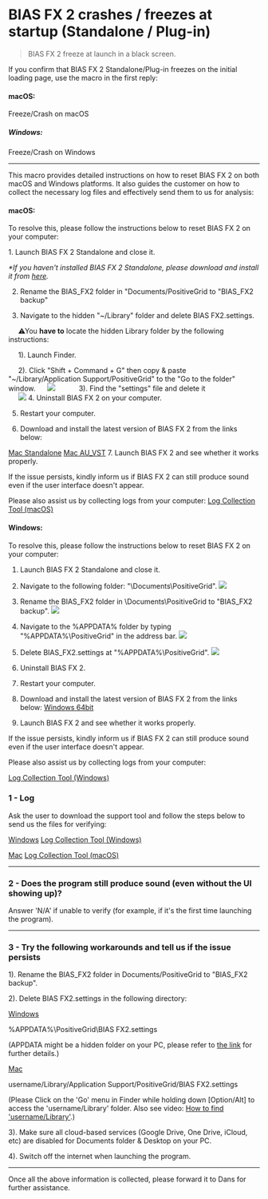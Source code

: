# BIAS FX 2 crashes / freezes at startup (Standalone / Plug-in)
> BIAS FX 2 freeze at launch in a black screen.

If you confirm that BIAS FX 2 Standalone/Plug-in freezes on the initial loading page, use the macro in the first reply:
<br>
#### macOS:
Freeze/Crash on macOS
<br>
##### Windows:
Freeze/Crash on Windows

---

This macro provides detailed instructions on how to reset BIAS FX 2 on both macOS and Windows platforms. It also guides the customer on how to collect the necessary log files and effectively send them to us for analysis:

#### macOS:

To resolve this, please follow the instructions below to reset BIAS FX 2 on your computer:

1. Launch BIAS FX 2 Standalone and close it.

_*If you haven't installed BIAS FX 2 Standalone, please download and install it from [here](https://dlcf.positivegrid.com/BIAS_FX_2_Mac_Standalone_v2_6_1_6290.dmg)._
  
2. Rename the BIAS_FX2 folder in "Documents/PositiveGrid to "BIAS_FX2 backup"  
  
3. Navigate to the hidden "~/Library" folder and delete BIAS FX2.settings.
  
     ⚠You **have to** locate the hidden Library folder by the following instructions:  

     1). Launch Finder.  
  
     2). Click "Shift + Command + G" then copy & paste "~/Library/Application Support/PositiveGrid" to the ​"Go to the folder" window.
     ![](https://positivegrid.zendesk.com/attachments/token/K2kkpxHe3dKuFPfRTE6bUKCs2/?name=Screen+Shot+2021-04-21+at+5.04.43+PM.png)
     
     3). Find the "settings" file and delete it    
     ![](https://positivegrid.zendesk.com/attachments/token/Nxw9znkeUrzPh11R8VNX7TnBj/?name=Screen+Shot+2021-04-21+at+5.05.24+PM.png)
4. Uninstall BIAS FX 2 on your computer.

5. Restart your computer.

6. Download and install the latest version of BIAS FX 2 from the links below:

[Mac Standalone](https://dlcf.positivegrid.com/BIAS_FX_2_Mac_Standalone_v2_6_1_6290.dmg)
[Mac AU_VST](https://dlcf.positivegrid.com/BIAS_FX_2_Mac_VST_AU_Plugin_v2_6_1_6290.dmg)
7. Launch BIAS FX 2 and see whether it works properly.

If the issue persists, kindly inform us if BIAS FX 2 can still produce sound even if the user interface doesn't appear. 

Please also assist us by collecting logs from your computer:
[Log Collection Tool (macOS)](https://help.positivegrid.com/hc/en-us/articles/20051480816013-Log-Collection-Tool-macOS-)


#### Windows:

To resolve this, please follow the instructions below to reset BIAS FX 2 on your computer:
  
1. Launch BIAS FX 2 Standalone and close it.  

2. Navigate to the following folder: "\Documents\PositiveGrid".
![](https://dl3.pushbulletusercontent.com/wsz6PAEczDxl1QQpBC7k0zzfHFvg5sXW/Screenshot%202023-05-30%20152607.png)

  
3. Rename the BIAS_FX2 folder in \Documents\PositiveGrid to "BIAS_FX2 backup".
![](https://positivegrid.zendesk.com/attachments/token/neBlHgbsrEeJOtGEKZCYtNxn7/?name=image.png)


4. Navigate to the %APPDATA% folder by typing "%APPDATA%\PositiveGrid\" in the address bar.
![](https://dl3.pushbulletusercontent.com/9zC0boU0hWrq3mSkhEQaVPanCIdU6fG9/Screenshot%202023-05-30%20152320.png)


5. Delete BIAS_FX2.settings at "%APPDATA%\PositiveGrid\".
![](https://positivegrid.zendesk.com/attachments/token/YZVy1aL4oRj1LSMeIY18i17ku/?name=image.png)

6. Uninstall BIAS FX 2.

7. Restart your computer.

8. Download and install the latest version of BIAS FX 2 from the links below:
[Windows 64bit](https://dlcf.positivegrid.com/BIAS_FX_2_Windows64bit_v2_6_1_6290.exe)

9. Launch BIAS FX 2 and see whether it works properly.

If the issue persists, kindly inform us if BIAS FX 2 can still produce sound even if the user interface doesn't appear.   

Please also assist us by collecting logs from your computer:

[Log Collection Tool (Windows)](https://help.positivegrid.com/hc/en-us/articles/20050988385549-Log-Collection-Tool-Windows-)


### 1 - Log

Ask the user to download the support tool and follow the steps below to send us the files for verifying:

<u>Windows</u>
[Log Collection Tool (Windows)](https://help.positivegrid.com/hc/en-us/articles/20050988385549)

<u>Mac</u>
[Log Collection Tool (macOS)](https://help.positivegrid.com/hc/en-us/articles/20051480816013-Log-Collection-Tool-macOS-) 

---
### 2 - Does the program still produce sound (even without the UI showing up)?

Answer 'N/A' if unable to verify (for example, if it's the first time launching the program).

---

### 3 - Try the following workarounds and tell us if the issue persists

1). Rename the BIAS_FX2 folder in Documents/PositiveGrid to "BIAS_FX2 backup".

2). Delete BIAS FX2.settings in the following directory:

<u>Windows</u>

%APPDATA%\PositiveGrid\BIAS FX2.settings

(APPDATA might be a hidden folder on your PC, please refer to [the link](https://www.pcworld.com/article/2690709/windows/whats-in-the-hidden-windows-appdata-folder-and-how-to-find-it-if-you-need-it.html) for further details.)

<u>Mac</u>

username/Library/Application Support/PositiveGrid/BIAS FX2.settings

(Please Click on the 'Go' menu in Finder while holding down [Option/Alt] to access the 'username/Library' folder. Also see video: [How to find 'username/Library'](https://www.idownloadblog.com/2015/03/12/library-folder-mac/).)

3). Make sure all cloud-based services (Google Drive, One Drive, iCloud, etc) are disabled for Documents folder & Desktop on your PC.

4). Switch off the internet when launching the program.
 
---

Once all the above information is collected, please forward it to Dans for further assistance. 